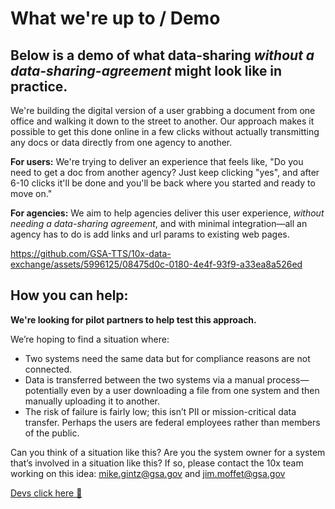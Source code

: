 # What we're up to / Demo

## Below is a demo of what data-sharing _without a data-sharing-agreement_ might look like in practice.

We're building the digital version of a user grabbing a document from one office and walking it down to the street to another. Our approach makes it possible to get this done online in a few clicks without actually transmitting any docs or data directly from one agency to another.

**For users:** We're trying to deliver an experience that feels like, "Do you need to get a doc from another agency? Just keep clicking "yes", and after 6-10 clicks it'll be done and you'll be back where you started and ready to move on." 

**For agencies:** We aim to help agencies deliver this user experience, *without needing a data-sharing agreement*, and with minimal integration—all an agency has to do is add links and url params to existing web pages.

https://github.com/GSA-TTS/10x-data-exchange/assets/5996125/08475d0c-0180-4e4f-93f9-a33ea8a526ed

## How you can help:

**We're looking for pilot partners to help test this approach.**

We’re hoping to find a situation where:

- Two systems need the same data but for compliance reasons are not connected.
- Data is transferred between the two systems via a manual process—potentially even by a user downloading a file from one system and then manually uploading it to another.
- The risk of failure is fairly low; this isn’t PII or mission-critical data transfer. Perhaps the users are federal employees rather than members of the public.

Can you think of a situation like this? Are you the system owner for a system that’s involved in a situation like this? If so, please contact the 10x team working on this idea: mike.gintz@gsa.gov and jim.moffet@gsa.gov

[Devs click here 🚀](https://github.com/GSA-TTS/10x-data-exchange/blob/main/DEV_SETUP.md)
